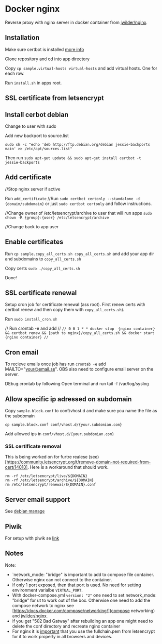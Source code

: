 # Docker nginx

Reverse proxy with nginx server in docker container from [jwilder/nginx](https://github.com/jwilder/nginx-proxy).

## Installation

Make sure certbot is installed [more info](https://letsencrypt.org/getting-started/)

Clone repository and cd into app directory

Copy `cp sample.virtual-hosts virtual-hosts` and add virtual hosts. One for each row.

Run `install.sh` in apps root.  

## SSL certificate from letsencrypt

## Install cerbot debian
Change to user with sudo

Add new backport to source.list 
```
sudo sh -c "echo 'deb http://ftp.debian.org/debian jessie-backports main' >> /etc/apt/sources.list"
```
Then run `sudo apt-get update && sudo apt-get install certbot -t jessie-backports`

## Add certificate

//Stop nginx server if active

Run `add_certificate`
//Run `sudo certbot certonly --standalone -d {domaim/subdomain}` or just `sudo certbot certonly` and follow instructions.

//Change owner of /etc/letsencrypt/archive to user that will run apps `sudo chown -R {group}:{user} /etc/letsencrypt/archive`

//Change back to app user

## Enable certificates

Run `cp sample.copy_all_certs.sh copy_all_certs.sh` and add your app dir and subdomains to `copy_all_certs.sh`

Copy certs `sudo ./copy_all_certs.sh`

Done!
 
## SSL certificate renewal

Setup cron job for certificate renewal (ass root). First renew certs with certbot renew and then copy them with 
`copy_all_certs.sh`). 

Run `sudo install_cron.sh`

// Run crontab -e and add 
// ```
// 0 0 1 * * docker stop  {nginx container} && certbot renew && {path to nginx}/copy_all_certs.sh && docker start {nginx container}
// ```

## Cron email
To recieve emails once job has run `crontab -e` add MAILTO="your@email.se". OBS also 
need to configure email server on the server.

DEbug crontab by following Open terminal and run tail -f /var/log/syslog

## Allow specific ip adressed on subdomain

Copy `sample.block.conf` to conf/vhost.d and make sure you name the file
as the subdomain

`cp sample.block.conf conf/vhost.d/{your.subdomian.com}`

Add allowed ips in `conf/vhost.d/{your.subdomian.com}` 

### SSL certificate removal
This is being worked on for furtre realese (see)[https://community.letsencrypt.org/t/remove-domain-not-required-from-cert/14010].
Here is a workaround that should work.

```
rm -rf /etc/letsencrypt/live/${DOMAIN}
rm -rf /etc/letsencrypt/archive/${DOMAIN}
rm /etc/letsencrypt/renewal/${DOMAIN}.conf
```
## Server email support
See [debian manage](https://github.com/mickelindahl/debian_manage)

## Piwik
For setup with piwik se [link](https://github.com/mickelindahl/docker_piwik)

## Notes
Note:
- `network_mode: "bridge" is important to add to compose file container. Otherwise
nginx can not connect to the container.
- If only 1 port exposed, then that port is used. No need for setting environment varialbe `VIRTUAL_PORT`.
- With docker-compose.yml `version: "2"` one need to set network_mode: "bridge" for ut to work out of the box. 
Otherwise one need to add the compose network  to nginx see [https://docs.docker.com/compose/networking/](compose networking) 
and [jwilder/nginx](https://github.com/jwilder/nginx-proxy).
- If you get "502 Bad Gatway" after rebuilding an app one might need to delete the conf directory and 
recreate nginx container
- For nginx it is [important](https://support.dnsimple.com/articles/what-is-ssl-certificate-chain/) 
  that you use the fullchain.pem from letsencrypt for it to work properly in all browsers and devices. 
